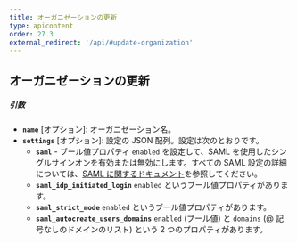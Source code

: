 ```yaml
---
title: オーガニゼーションの更新
type: apicontent
order: 27.3
external_redirect: '/api/#update-organization'
---
```

## オーガニゼーションの更新

##### 引数
* **`name`** [オプション]:
    オーガニゼーション名。
* **`settings`** [オプション]:
    設定の JSON 配列。設定は次のとおりです。
    * **`saml`** - ブール値プロパティ `enabled` を設定して、SAML を使用したシングルサインオンを有効または無効にします。すべての SAML 設定の詳細については、[SAML に関するドキュメント][1]を参照してください。
    * **`saml_idp_initiated_login`** `enabled` というブール値プロパティがあります。
    * **`saml_strict_mode`** `enabled` というブール値プロパティがあります。
    * **`saml_autocreate_users_domains`** `enabled` (ブール値) と `domains` (@ 記号なしのドメインのリスト) という 2 つのプロパティがあります。

[1]: /ja/account_management/saml